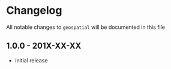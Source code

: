 # Changelog

All notable changes to `geospatial` will be documented in this file

## 1.0.0 - 201X-XX-XX

- initial release

